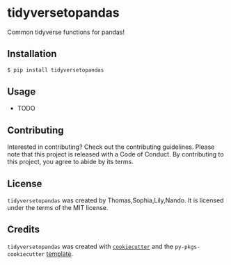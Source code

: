 # tidyversetopandas

Common tidyverse functions for pandas!

## Installation

```bash
$ pip install tidyversetopandas
```

## Usage

- TODO

## Contributing

Interested in contributing? Check out the contributing guidelines. Please note that this project is released with a Code of Conduct. By contributing to this project, you agree to abide by its terms.

## License

`tidyversetopandas` was created by Thomas,Sophia,Lily,Nando. It is licensed under the terms of the MIT license.

## Credits

`tidyversetopandas` was created with [`cookiecutter`](https://cookiecutter.readthedocs.io/en/latest/) and the `py-pkgs-cookiecutter` [template](https://github.com/py-pkgs/py-pkgs-cookiecutter).
